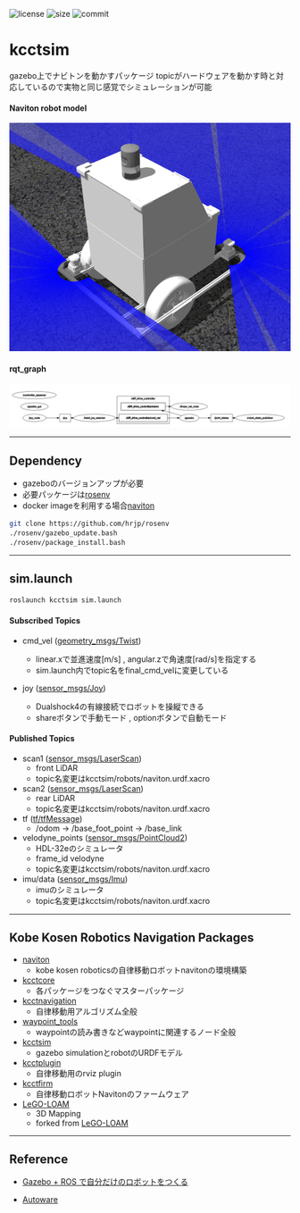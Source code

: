 ![license](https://img.shields.io/github/license/kcctsim/naviton)
![size](https://img.shields.io/github/repo-size/hrjp/kcctsim)
![commit](https://img.shields.io/github/last-commit/hrjp/kcctsim/main)
# kcctsim
gazebo上でナビトンを動かすパッケージ
topicがハードウェアを動かす時と対応しているので実物と同じ感覚でシミュレーションが可能

#### Naviton robot model
![robotmodel](image/kcctsim_robotmodel.png)

#### rqt_graph
![rqt_graph](image/kcctsim_rqt_graph.png)

---
## Dependency

* gazeboのバージョンアップが必要
* 必要パッケージは[rosenv](https://github.com/hrjp/rosenv/blob/main/package_install.bash)
* docker imageを利用する場合[naviton](https://github.com/KobeKosenRobotics/naviton)

```bash
git clone https://github.com/hrjp/rosenv
./rosenv/gazebo_update.bash
./rosenv/package_install.bash
```
---
## sim.launch

```bash
roslaunch kcctsim sim.launch
```

#### Subscribed Topics 

* cmd_vel ([geometry_msgs/Twist](http://docs.ros.org/en/noetic/api/geometry_msgs/html/msg/Twist.html))
    * linear.xで並進速度[m/s] , angular.zで角速度[rad/s]を指定する
    * sim.launch内でtopic名をfinal_cmd_velに変更している

* joy ([sensor_msgs/Joy](https://docs.ros.org/en/api/sensor_msgs/html/msg/Joy.html))
    * Dualshock4の有線接続でロボットを操縦できる
    * shareボタンで手動モード , optionボタンで自動モード

#### Published Topics
* scan1 ([sensor_msgs/LaserScan](http://docs.ros.org/en/api/sensor_msgs/html/msg/LaserScan.html))
    * front LiDAR
    * topic名変更はkcctsim/robots/naviton.urdf.xacro
* scan2 ([sensor_msgs/LaserScan](http://docs.ros.org/en/api/sensor_msgs/html/msg/LaserScan.html))
    * rear LiDAR
    * topic名変更はkcctsim/robots/naviton.urdf.xacro
* tf ([tf/tfMessage](http://docs.ros.org/en/api/tf/html/msg/tfMessage.html))
    * /odom -> /base_foot_point -> /base_link
* velodyne_points ([sensor_msgs/PointCloud2](http://docs.ros.org/en/noetic/api/sensor_msgs/html/msg/PointCloud2.html))
    * HDL-32eのシミュレータ
    * frame_id velodyne
    * topic名変更はkcctsim/robots/naviton.urdf.xacro
* imu/data ([sensor_msgs/Imu](http://docs.ros.org/en/melodic/api/sensor_msgs/html/msg/Imu.html))
    * imuのシミュレータ
    * topic名変更はkcctsim/robots/naviton.urdf.xacro
---
## Kobe Kosen Robotics Navigation Packages
* [naviton](https://github.com/KobeKosenRobotics/naviton)
    * kobe kosen roboticsの自律移動ロボットnavitonの環境構築
* [kcctcore](https://github.com/hrjp/kcctcore)
    * 各パッケージをつなぐマスターパッケージ
* [kcctnavigation](https://github.com/hrjp/kcctnavigation)
    * 自律移動用アルゴリズム全般
* [waypoint_tools](https://github.com/hrjp/waypoint_tools)
    * waypointの読み書きなどwaypointに関連するノード全般
* [kcctsim](https://github.com/hrjp/kcctsim)
    * gazebo simulationとrobotのURDFモデル
* [kcctplugin](https://github.com/hrjp/kcctplugin)
    * 自律移動用のrviz plugin
* [kcctfirm](https://github.com/hrjp/kcctfirm)
    * 自律移動ロボットNavitonのファームウェア
* [LeGO-LOAM](https://github.com/hrjp/LeGO-LOAM)
    * 3D Mapping
    * forked from [LeGO-LOAM](https://github.com/RobustFieldAutonomyLab/LeGO-LOAM)


---
## Reference

* [Gazebo + ROS で自分だけのロボットをつくる](https://qiita.com/RyodoTanaka/items/c3014fd6d0f06d12814f)

* [Autoware](https://github.com/Autoware-AI/autoware.ai)
